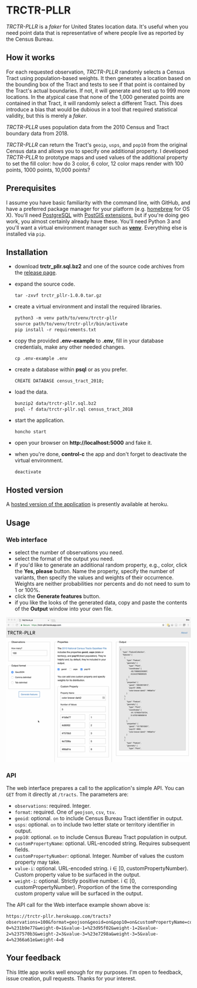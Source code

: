 # TRCTR-PLLR

_TRCTR-PLLR_ is a _faker_ for United States location data. It's useful when you need point data that is representative of where people live as reported by the Census Bureau.


## How it works

For each requested observation, _TRCTR-PLLR_ randomly selects a Census Tract using population-based weights. It then generates a location based on the bounding box of the Tract and tests to see if that point is contained by the Tract's actual boundaries. If not, it will generate and test up to 999 more locations. In the atypical case that none of the 1,000 generated points are contained in that Tract, it will randomly select a different Tract. This does introduce a bias that would be dubious in a tool that required statistical validity, but this is merely a _faker_.

_TRCTR-PLLR_ uses population data from the 2010 Census and Tract boundary data from 2018.

_TRCTR-PLLR_ can return the Tract's `geoip`, `usps`, and `pop10` from the original Census data and allows you to specify one additional property. I developed _TRCTR-PLLR_ to prototype maps and used values of the additional property to set the fill color: how do 3 color, 6 color, 12 color maps render with 100 points, 1000 points, 10,000 points?


## Prerequisites

I assume you have basic familiarity with the command line, with GitHub, and have a preferred package manager for your platform (e.g. [homebrew](https://brew.sh) for OS X). You'll need [PostgreSQL](https://www.postgresql.org/) with [PostGIS extensions](http://postgis.org/), but if you're doing geo work, you almost certainly already have these. You'll need Python 3 and you'll want a virtual environment manager such as [__venv__](https://docs.python.org/3/library/venv.html). Everything else is installed via `pip`.


## Installation

* download __trctr_pllr.sql.bz2__ and one of the source code archives from the [release page](https://github.com/erictheise/trctr-pllr/releases).
* expand the source code.
  ```
  tar -zxvf trctr_pllr-1.0.0.tar.gz
  ```
  
* create a virtual environment and install the required libraries.
  ```
  python3 -m venv path/to/venv/trctr-pllr
  source path/to/venv/trctr-pllr/bin/activate
  pip install -r requirements.txt
  ```
* copy the provided __.env-example__ to __.env__, fill in your database credentials, make any other needed changes.
  ```
  cp .env-example .env
  ```
  
* create a database within __psql__ or as you prefer.
  ```
  CREATE DATABASE census_tract_2018;
  ```

* load the data.

  ```
  bunzip2 data/trctr-pllr.sql.bz2
  psql -f data/trctr-pllr.sql census_tract_2018
  ```
* start the application.

  ```
  honcho start
  ```
* open your browser on __http://localhost:5000__ and fake it.
* when you're done, __control-c__ the app and don't forget to deactivate the virtual environment.
  ```
  deactivate
  ```
  

## Hosted version

A [hosted version of the application](https://trctr-pllr.herokuapp.com/) is presently available at heroku.

## Usage

### Web interface

* select the number of observations you need.
* select the format of the output you need.
* if you'd like to generate an additional random property, e.g., color, click the __Yes, please__ button. Name the property, specify the number of variants, then specify the values and weights of their occurrence. Weights are neither probabilities nor percents and do not need to sum to 1 or 100%.
* click the __Generate features__ button.
* if you like the looks of the generated data, copy and paste the contents of the __Output__ window into your own file.

![Web interface example](https://github.com/erictheise/trctr-pllr/blob/master/images/web-interface-example.png)

### API

The web interface prepares a call to the application's simple API. You can `GET` from it directly at `/tracts`. The parameters are:

* `observations`: required. Integer.
* `format`: required. One of `geojson`, `csv`, `tsv`.
* `geoid`: optional. `on` to include Census Bureau Tract identifier in output.
* `usps`: optional. `on` to include two letter state or territory identifier in output.
* `pop10`: optional. `on` to include Census Bureau Tract population in output.
* `customPropertyName`: optional. URL-encoded string. Requires subsequent fields.
* `customPropertyNumber`: optional. Integer. Number of values the custom property may take.
* `value-i`: optional. URL-encoded string. i ∈ [0, customPropertyNumber). Custom property value to be surfaced in the output.
* `weight-i`: optional. Strictly positive number. i ∈ [0, customPropertyNumber). Proportion of the time the corresponding custom property value will be surfaced in the output.

The API call for the Web interface example shown above is:

```
https://trctr-pllr.herokuapp.com/tracts?observations=100&format=geojson&geoid=on&pop10=on&customPropertyName=color%20brewer%20dark2&customPropertyNumber=5&value-0=%231b9e77&weight-0=1&value-1=%23d95f02&weight-1=2&value-2=%237570b3&weight-2=3&value-3=%23e7298a&weight-3=5&value-4=%2366a61e&weight-4=8
```

## Your feedback

This little app works well enough for my purposes. I'm open to feedback, issue creation, pull requests. Thanks for your interest.
